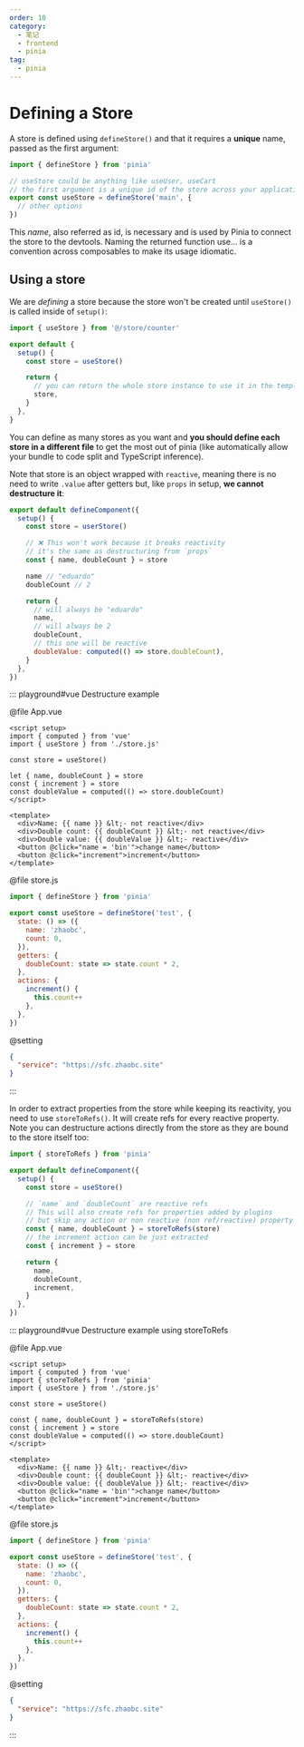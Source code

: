 ```yaml
---
order: 10
category:
  - 笔记
  - frontend
  - pinia
tag:
  - pinia
---
```


# Defining a Store

A store is defined using `defineStore()` and that it requires a **unique** name, passed as the first argument:

```js
import { defineStore } from 'pinia'

// useStore could be anything like useUser, useCart
// the first argument is a unique id of the store across your application
export const useStore = defineStore('main', {
  // other options
})
```

This _name_, also referred as id, is necessary and is used by Pinia to connect the store to the devtools.
Naming the returned function use... is a convention across composables to make its usage idiomatic.

## Using a store

We are _defining_ a store because the store won't be created until `useStore()` is called inside of `setup()`:

```js
import { useStore } from '@/store/counter'

export default {
  setup() {
    const store = useStore()

    return {
      // you can return the whole store instance to use it in the template
      store,
    }
  },
}
```

You can define as many stores as you want and **you should define each store in a different file** to get the most out of pinia (like automatically allow your bundle to code split and TypeScript inference).

Note that store is an object wrapped with `reactive`, meaning there is no need to write `.value` after getters but, like `props` in setup, **we cannot destructure it**:

```js
export default defineComponent({
  setup() {
    const store = userStore()

    // ❌ This won't work because it breaks reactivity
    // it's the same as destructuring from `props`
    const { name, doubleCount } = store

    name // "eduardo"
    doubleCount // 2

    return {
      // will always be "eduardo"
      name,
      // will always be 2
      doubleCount,
      // this one will be reactive
      doubleValue: computed(() => store.doubleCount),
    }
  },
})
```

::: playground#vue Destructure example

@file App.vue

```vue
<script setup>
import { computed } from 'vue'
import { useStore } from './store.js'

const store = useStore()

let { name, doubleCount } = store
const { increment } = store
const doubleValue = computed(() => store.doubleCount)
</script>

<template>
  <div>Name: {{ name }} &lt;- not reactive</div>
  <div>Double count: {{ doubleCount }} &lt;- not reactive</div>
  <div>Double value: {{ doubleValue }} &lt;- reactive</div>
  <button @click="name = 'bin'">change name</button>
  <button @click="increment">increment</button>
</template>
```

@file store.js

```js
import { defineStore } from 'pinia'

export const useStore = defineStore('test', {
  state: () => ({
    name: 'zhaobc',
    count: 0,
  }),
  getters: {
    doubleCount: state => state.count * 2,
  },
  actions: {
    increment() {
      this.count++
    },
  },
})
```

@setting

```json
{
  "service": "https://sfc.zhaobc.site"
}
```

:::

In order to extract properties from the store while keeping its reactivity, you need to use `storeToRefs()`.
It will create refs for every reactive property.
Note you can destructure actions directly from the store as they are bound to the store itself too:

```js
import { storeToRefs } from 'pinia'

export default defineComponent({
  setup() {
    const store = useStore()

    // `name` and `doubleCount` are reactive refs
    // This will also create refs for properties added by plugins
    // but skip any action or non reactive (non ref/reactive) property
    const { name, doubleCount } = storeToRefs(store)
    // the increment action can be just extracted
    const { increment } = store

    return {
      name,
      doubleCount,
      increment,
    }
  },
})
```

::: playground#vue Destructure example using storeToRefs

@file App.vue

```vue
<script setup>
import { computed } from 'vue'
import { storeToRefs } from 'pinia'
import { useStore } from './store.js'

const store = useStore()

const { name, doubleCount } = storeToRefs(store)
const { increment } = store
const doubleValue = computed(() => store.doubleCount)
</script>

<template>
  <div>Name: {{ name }} &lt;- reactive</div>
  <div>Double count: {{ doubleCount }} &lt;- reactive</div>
  <div>Double value: {{ doubleValue }} &lt;- reactive</div>
  <button @click="name = 'bin'">change name</button>
  <button @click="increment">increment</button>
</template>
```

@file store.js

```js
import { defineStore } from 'pinia'

export const useStore = defineStore('test', {
  state: () => ({
    name: 'zhaobc',
    count: 0,
  }),
  getters: {
    doubleCount: state => state.count * 2,
  },
  actions: {
    increment() {
      this.count++
    },
  },
})
```

@setting

```json
{
  "service": "https://sfc.zhaobc.site"
}
```

:::

